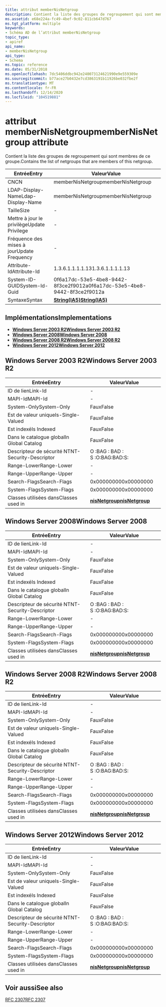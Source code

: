 ```yaml
---
title: attribut memberNisNetgroup
description: Contient la liste des groupes de regroupement qui sont membres de ce groupe.
ms.assetid: e68e224a-fc49-4bef-9c02-811cb647d767
ms.tgt_platform: multiple
keywords:
- Schéma AD de l’attribut memberNisNetgroup
topic_type:
- apiref
api_name:
- memberNisNetgroup
api_type:
- Schema
ms.topic: reference
ms.date: 05/31/2018
ms.openlocfilehash: 7dc5406ddbc942e240073124621990e9e559309e
ms.sourcegitcommit: b77ace27b0432e7cd3863191b11926be032fbe2f
ms.translationtype: MT
ms.contentlocale: fr-FR
ms.lasthandoff: 12/14/2020
ms.locfileid: "104519881"
---
```

# <a name="membernisnetgroup-attribute"></a><span data-ttu-id="4c36e-104">attribut memberNisNetgroup</span><span class="sxs-lookup"><span data-stu-id="4c36e-104">memberNisNetgroup attribute</span></span>

<span data-ttu-id="4c36e-105">Contient la liste des groupes de regroupement qui sont membres de ce groupe.</span><span class="sxs-lookup"><span data-stu-id="4c36e-105">Contains the list of netgroups that are members of this netgroup.</span></span>



| <span data-ttu-id="4c36e-106">Entrée</span><span class="sxs-lookup"><span data-stu-id="4c36e-106">Entry</span></span> | <span data-ttu-id="4c36e-107">Valeur</span><span class="sxs-lookup"><span data-stu-id="4c36e-107">Value</span></span> |
|-------------------|--------------------------------------|
| <span data-ttu-id="4c36e-108">CN</span><span class="sxs-lookup"><span data-stu-id="4c36e-108">CN</span></span>                | <span data-ttu-id="4c36e-109">memberNisNetgroup</span><span class="sxs-lookup"><span data-stu-id="4c36e-109">memberNisNetgroup</span></span>                    |
| <span data-ttu-id="4c36e-110">LDAP-Display-Name</span><span class="sxs-lookup"><span data-stu-id="4c36e-110">Ldap-Display-Name</span></span> | <span data-ttu-id="4c36e-111">memberNisNetgroup</span><span class="sxs-lookup"><span data-stu-id="4c36e-111">memberNisNetgroup</span></span>                    |
| <span data-ttu-id="4c36e-112">Taille</span><span class="sxs-lookup"><span data-stu-id="4c36e-112">Size</span></span>              | \-                                   |
| <span data-ttu-id="4c36e-113">Mettre à jour le privilège</span><span class="sxs-lookup"><span data-stu-id="4c36e-113">Update Privilege</span></span>  | \-                                   |
| <span data-ttu-id="4c36e-114">Fréquence des mises à jour</span><span class="sxs-lookup"><span data-stu-id="4c36e-114">Update Frequency</span></span>  | \-                                   |
| <span data-ttu-id="4c36e-115">Attribute-Id</span><span class="sxs-lookup"><span data-stu-id="4c36e-115">Attribute-Id</span></span>      | <span data-ttu-id="4c36e-116">1.3.6.1.1.1.1.13</span><span class="sxs-lookup"><span data-stu-id="4c36e-116">1.3.6.1.1.1.1.13</span></span>                     |
| <span data-ttu-id="4c36e-117">System-ID-GUID</span><span class="sxs-lookup"><span data-stu-id="4c36e-117">System-Id-Guid</span></span>    | <span data-ttu-id="4c36e-118">0f6a17dc-53e5-4be8-9442-8f3ce2f9012a</span><span class="sxs-lookup"><span data-stu-id="4c36e-118">0f6a17dc-53e5-4be8-9442-8f3ce2f9012a</span></span> |
| <span data-ttu-id="4c36e-119">Syntaxe</span><span class="sxs-lookup"><span data-stu-id="4c36e-119">Syntax</span></span>            | [<span data-ttu-id="4c36e-120">**String(IA5)**</span><span class="sxs-lookup"><span data-stu-id="4c36e-120">**String(IA5)**</span></span>](s-string-ia5.md)  |



## <a name="implementations"></a><span data-ttu-id="4c36e-121">Implémentations</span><span class="sxs-lookup"><span data-stu-id="4c36e-121">Implementations</span></span>

-   [<span data-ttu-id="4c36e-122">**Windows Server 2003 R2**</span><span class="sxs-lookup"><span data-stu-id="4c36e-122">**Windows Server 2003 R2**</span></span>](#windows-server-2003-r2)
-   [<span data-ttu-id="4c36e-123">**Windows Server 2008**</span><span class="sxs-lookup"><span data-stu-id="4c36e-123">**Windows Server 2008**</span></span>](#windows-server-2008)
-   [<span data-ttu-id="4c36e-124">**Windows Server 2008 R2**</span><span class="sxs-lookup"><span data-stu-id="4c36e-124">**Windows Server 2008 R2**</span></span>](#windows-server-2008-r2)
-   [<span data-ttu-id="4c36e-125">**Windows Server 2012**</span><span class="sxs-lookup"><span data-stu-id="4c36e-125">**Windows Server 2012**</span></span>](#windows-server-2012)

## <a name="windows-server-2003-r2"></a><span data-ttu-id="4c36e-126">Windows Server 2003 R2</span><span class="sxs-lookup"><span data-stu-id="4c36e-126">Windows Server 2003 R2</span></span>



| <span data-ttu-id="4c36e-127">Entrée</span><span class="sxs-lookup"><span data-stu-id="4c36e-127">Entry</span></span> | <span data-ttu-id="4c36e-128">Valeur</span><span class="sxs-lookup"><span data-stu-id="4c36e-128">Value</span></span> |
|------------------------|-------------------------------------------------|
| <span data-ttu-id="4c36e-129">ID de lien</span><span class="sxs-lookup"><span data-stu-id="4c36e-129">Link-Id</span></span>                | \-                                              |
| <span data-ttu-id="4c36e-130">MAPI-Id</span><span class="sxs-lookup"><span data-stu-id="4c36e-130">MAPI-Id</span></span>                | \-                                              |
| <span data-ttu-id="4c36e-131">System-Only</span><span class="sxs-lookup"><span data-stu-id="4c36e-131">System-Only</span></span>            | <span data-ttu-id="4c36e-132">Faux</span><span class="sxs-lookup"><span data-stu-id="4c36e-132">False</span></span>                                           |
| <span data-ttu-id="4c36e-133">Est de valeur unique</span><span class="sxs-lookup"><span data-stu-id="4c36e-133">Is-Single-Valued</span></span>       | <span data-ttu-id="4c36e-134">Faux</span><span class="sxs-lookup"><span data-stu-id="4c36e-134">False</span></span>                                           |
| <span data-ttu-id="4c36e-135">Est indexé</span><span class="sxs-lookup"><span data-stu-id="4c36e-135">Is Indexed</span></span>             | <span data-ttu-id="4c36e-136">Faux</span><span class="sxs-lookup"><span data-stu-id="4c36e-136">False</span></span>                                           |
| <span data-ttu-id="4c36e-137">Dans le catalogue global</span><span class="sxs-lookup"><span data-stu-id="4c36e-137">In Global Catalog</span></span>      | <span data-ttu-id="4c36e-138">Faux</span><span class="sxs-lookup"><span data-stu-id="4c36e-138">False</span></span>                                           |
| <span data-ttu-id="4c36e-139">Descripteur de sécurité NT</span><span class="sxs-lookup"><span data-stu-id="4c36e-139">NT-Security-Descriptor</span></span> | <span data-ttu-id="4c36e-140">O :BAG : BAD : S :</span><span class="sxs-lookup"><span data-stu-id="4c36e-140">O:BAG:BAD:S:</span></span>                                    |
| <span data-ttu-id="4c36e-141">Range-Lower</span><span class="sxs-lookup"><span data-stu-id="4c36e-141">Range-Lower</span></span>            | \-                                              |
| <span data-ttu-id="4c36e-142">Range-Upper</span><span class="sxs-lookup"><span data-stu-id="4c36e-142">Range-Upper</span></span>            | \-                                              |
| <span data-ttu-id="4c36e-143">Search-Flags</span><span class="sxs-lookup"><span data-stu-id="4c36e-143">Search-Flags</span></span>           | <span data-ttu-id="4c36e-144">0x00000000</span><span class="sxs-lookup"><span data-stu-id="4c36e-144">0x00000000</span></span>                                      |
| <span data-ttu-id="4c36e-145">System-Flags</span><span class="sxs-lookup"><span data-stu-id="4c36e-145">System-Flags</span></span>           | <span data-ttu-id="4c36e-146">0x00000000</span><span class="sxs-lookup"><span data-stu-id="4c36e-146">0x00000000</span></span>                                      |
| <span data-ttu-id="4c36e-147">Classes utilisées dans</span><span class="sxs-lookup"><span data-stu-id="4c36e-147">Classes used in</span></span>        | [<span data-ttu-id="4c36e-148">**nisNetgroup**</span><span class="sxs-lookup"><span data-stu-id="4c36e-148">**nisNetgroup**</span></span>](c-nisnetgroup.md)<br/> |



## <a name="windows-server-2008"></a><span data-ttu-id="4c36e-149">Windows Server 2008</span><span class="sxs-lookup"><span data-stu-id="4c36e-149">Windows Server 2008</span></span>



| <span data-ttu-id="4c36e-150">Entrée</span><span class="sxs-lookup"><span data-stu-id="4c36e-150">Entry</span></span> | <span data-ttu-id="4c36e-151">Valeur</span><span class="sxs-lookup"><span data-stu-id="4c36e-151">Value</span></span> |
|------------------------|-------------------------------------------------|
| <span data-ttu-id="4c36e-152">ID de lien</span><span class="sxs-lookup"><span data-stu-id="4c36e-152">Link-Id</span></span>                | \-                                              |
| <span data-ttu-id="4c36e-153">MAPI-Id</span><span class="sxs-lookup"><span data-stu-id="4c36e-153">MAPI-Id</span></span>                | \-                                              |
| <span data-ttu-id="4c36e-154">System-Only</span><span class="sxs-lookup"><span data-stu-id="4c36e-154">System-Only</span></span>            | <span data-ttu-id="4c36e-155">Faux</span><span class="sxs-lookup"><span data-stu-id="4c36e-155">False</span></span>                                           |
| <span data-ttu-id="4c36e-156">Est de valeur unique</span><span class="sxs-lookup"><span data-stu-id="4c36e-156">Is-Single-Valued</span></span>       | <span data-ttu-id="4c36e-157">Faux</span><span class="sxs-lookup"><span data-stu-id="4c36e-157">False</span></span>                                           |
| <span data-ttu-id="4c36e-158">Est indexé</span><span class="sxs-lookup"><span data-stu-id="4c36e-158">Is Indexed</span></span>             | <span data-ttu-id="4c36e-159">Faux</span><span class="sxs-lookup"><span data-stu-id="4c36e-159">False</span></span>                                           |
| <span data-ttu-id="4c36e-160">Dans le catalogue global</span><span class="sxs-lookup"><span data-stu-id="4c36e-160">In Global Catalog</span></span>      | <span data-ttu-id="4c36e-161">Faux</span><span class="sxs-lookup"><span data-stu-id="4c36e-161">False</span></span>                                           |
| <span data-ttu-id="4c36e-162">Descripteur de sécurité NT</span><span class="sxs-lookup"><span data-stu-id="4c36e-162">NT-Security-Descriptor</span></span> | <span data-ttu-id="4c36e-163">O :BAG : BAD : S :</span><span class="sxs-lookup"><span data-stu-id="4c36e-163">O:BAG:BAD:S:</span></span>                                    |
| <span data-ttu-id="4c36e-164">Range-Lower</span><span class="sxs-lookup"><span data-stu-id="4c36e-164">Range-Lower</span></span>            | \-                                              |
| <span data-ttu-id="4c36e-165">Range-Upper</span><span class="sxs-lookup"><span data-stu-id="4c36e-165">Range-Upper</span></span>            | \-                                              |
| <span data-ttu-id="4c36e-166">Search-Flags</span><span class="sxs-lookup"><span data-stu-id="4c36e-166">Search-Flags</span></span>           | <span data-ttu-id="4c36e-167">0x00000000</span><span class="sxs-lookup"><span data-stu-id="4c36e-167">0x00000000</span></span>                                      |
| <span data-ttu-id="4c36e-168">System-Flags</span><span class="sxs-lookup"><span data-stu-id="4c36e-168">System-Flags</span></span>           | <span data-ttu-id="4c36e-169">0x00000000</span><span class="sxs-lookup"><span data-stu-id="4c36e-169">0x00000000</span></span>                                      |
| <span data-ttu-id="4c36e-170">Classes utilisées dans</span><span class="sxs-lookup"><span data-stu-id="4c36e-170">Classes used in</span></span>        | [<span data-ttu-id="4c36e-171">**nisNetgroup**</span><span class="sxs-lookup"><span data-stu-id="4c36e-171">**nisNetgroup**</span></span>](c-nisnetgroup.md)<br/> |



## <a name="windows-server-2008-r2"></a><span data-ttu-id="4c36e-172">Windows Server 2008 R2</span><span class="sxs-lookup"><span data-stu-id="4c36e-172">Windows Server 2008 R2</span></span>



| <span data-ttu-id="4c36e-173">Entrée</span><span class="sxs-lookup"><span data-stu-id="4c36e-173">Entry</span></span> | <span data-ttu-id="4c36e-174">Valeur</span><span class="sxs-lookup"><span data-stu-id="4c36e-174">Value</span></span> |
|------------------------|-------------------------------------------------|
| <span data-ttu-id="4c36e-175">ID de lien</span><span class="sxs-lookup"><span data-stu-id="4c36e-175">Link-Id</span></span>                | \-                                              |
| <span data-ttu-id="4c36e-176">MAPI-Id</span><span class="sxs-lookup"><span data-stu-id="4c36e-176">MAPI-Id</span></span>                | \-                                              |
| <span data-ttu-id="4c36e-177">System-Only</span><span class="sxs-lookup"><span data-stu-id="4c36e-177">System-Only</span></span>            | <span data-ttu-id="4c36e-178">Faux</span><span class="sxs-lookup"><span data-stu-id="4c36e-178">False</span></span>                                           |
| <span data-ttu-id="4c36e-179">Est de valeur unique</span><span class="sxs-lookup"><span data-stu-id="4c36e-179">Is-Single-Valued</span></span>       | <span data-ttu-id="4c36e-180">Faux</span><span class="sxs-lookup"><span data-stu-id="4c36e-180">False</span></span>                                           |
| <span data-ttu-id="4c36e-181">Est indexé</span><span class="sxs-lookup"><span data-stu-id="4c36e-181">Is Indexed</span></span>             | <span data-ttu-id="4c36e-182">Faux</span><span class="sxs-lookup"><span data-stu-id="4c36e-182">False</span></span>                                           |
| <span data-ttu-id="4c36e-183">Dans le catalogue global</span><span class="sxs-lookup"><span data-stu-id="4c36e-183">In Global Catalog</span></span>      | <span data-ttu-id="4c36e-184">Faux</span><span class="sxs-lookup"><span data-stu-id="4c36e-184">False</span></span>                                           |
| <span data-ttu-id="4c36e-185">Descripteur de sécurité NT</span><span class="sxs-lookup"><span data-stu-id="4c36e-185">NT-Security-Descriptor</span></span> | <span data-ttu-id="4c36e-186">O :BAG : BAD : S :</span><span class="sxs-lookup"><span data-stu-id="4c36e-186">O:BAG:BAD:S:</span></span>                                    |
| <span data-ttu-id="4c36e-187">Range-Lower</span><span class="sxs-lookup"><span data-stu-id="4c36e-187">Range-Lower</span></span>            | \-                                              |
| <span data-ttu-id="4c36e-188">Range-Upper</span><span class="sxs-lookup"><span data-stu-id="4c36e-188">Range-Upper</span></span>            | \-                                              |
| <span data-ttu-id="4c36e-189">Search-Flags</span><span class="sxs-lookup"><span data-stu-id="4c36e-189">Search-Flags</span></span>           | <span data-ttu-id="4c36e-190">0x00000000</span><span class="sxs-lookup"><span data-stu-id="4c36e-190">0x00000000</span></span>                                      |
| <span data-ttu-id="4c36e-191">System-Flags</span><span class="sxs-lookup"><span data-stu-id="4c36e-191">System-Flags</span></span>           | <span data-ttu-id="4c36e-192">0x00000000</span><span class="sxs-lookup"><span data-stu-id="4c36e-192">0x00000000</span></span>                                      |
| <span data-ttu-id="4c36e-193">Classes utilisées dans</span><span class="sxs-lookup"><span data-stu-id="4c36e-193">Classes used in</span></span>        | [<span data-ttu-id="4c36e-194">**nisNetgroup**</span><span class="sxs-lookup"><span data-stu-id="4c36e-194">**nisNetgroup**</span></span>](c-nisnetgroup.md)<br/> |



## <a name="windows-server-2012"></a><span data-ttu-id="4c36e-195">Windows Server 2012</span><span class="sxs-lookup"><span data-stu-id="4c36e-195">Windows Server 2012</span></span>



| <span data-ttu-id="4c36e-196">Entrée</span><span class="sxs-lookup"><span data-stu-id="4c36e-196">Entry</span></span> | <span data-ttu-id="4c36e-197">Valeur</span><span class="sxs-lookup"><span data-stu-id="4c36e-197">Value</span></span> |
|------------------------|-------------------------------------------------|
| <span data-ttu-id="4c36e-198">ID de lien</span><span class="sxs-lookup"><span data-stu-id="4c36e-198">Link-Id</span></span>                | \-                                              |
| <span data-ttu-id="4c36e-199">MAPI-Id</span><span class="sxs-lookup"><span data-stu-id="4c36e-199">MAPI-Id</span></span>                | \-                                              |
| <span data-ttu-id="4c36e-200">System-Only</span><span class="sxs-lookup"><span data-stu-id="4c36e-200">System-Only</span></span>            | <span data-ttu-id="4c36e-201">Faux</span><span class="sxs-lookup"><span data-stu-id="4c36e-201">False</span></span>                                           |
| <span data-ttu-id="4c36e-202">Est de valeur unique</span><span class="sxs-lookup"><span data-stu-id="4c36e-202">Is-Single-Valued</span></span>       | <span data-ttu-id="4c36e-203">Faux</span><span class="sxs-lookup"><span data-stu-id="4c36e-203">False</span></span>                                           |
| <span data-ttu-id="4c36e-204">Est indexé</span><span class="sxs-lookup"><span data-stu-id="4c36e-204">Is Indexed</span></span>             | <span data-ttu-id="4c36e-205">Faux</span><span class="sxs-lookup"><span data-stu-id="4c36e-205">False</span></span>                                           |
| <span data-ttu-id="4c36e-206">Dans le catalogue global</span><span class="sxs-lookup"><span data-stu-id="4c36e-206">In Global Catalog</span></span>      | <span data-ttu-id="4c36e-207">Faux</span><span class="sxs-lookup"><span data-stu-id="4c36e-207">False</span></span>                                           |
| <span data-ttu-id="4c36e-208">Descripteur de sécurité NT</span><span class="sxs-lookup"><span data-stu-id="4c36e-208">NT-Security-Descriptor</span></span> | <span data-ttu-id="4c36e-209">O :BAG : BAD : S :</span><span class="sxs-lookup"><span data-stu-id="4c36e-209">O:BAG:BAD:S:</span></span>                                    |
| <span data-ttu-id="4c36e-210">Range-Lower</span><span class="sxs-lookup"><span data-stu-id="4c36e-210">Range-Lower</span></span>            | \-                                              |
| <span data-ttu-id="4c36e-211">Range-Upper</span><span class="sxs-lookup"><span data-stu-id="4c36e-211">Range-Upper</span></span>            | \-                                              |
| <span data-ttu-id="4c36e-212">Search-Flags</span><span class="sxs-lookup"><span data-stu-id="4c36e-212">Search-Flags</span></span>           | <span data-ttu-id="4c36e-213">0x00000000</span><span class="sxs-lookup"><span data-stu-id="4c36e-213">0x00000000</span></span>                                      |
| <span data-ttu-id="4c36e-214">System-Flags</span><span class="sxs-lookup"><span data-stu-id="4c36e-214">System-Flags</span></span>           | <span data-ttu-id="4c36e-215">0x00000000</span><span class="sxs-lookup"><span data-stu-id="4c36e-215">0x00000000</span></span>                                      |
| <span data-ttu-id="4c36e-216">Classes utilisées dans</span><span class="sxs-lookup"><span data-stu-id="4c36e-216">Classes used in</span></span>        | [<span data-ttu-id="4c36e-217">**nisNetgroup**</span><span class="sxs-lookup"><span data-stu-id="4c36e-217">**nisNetgroup**</span></span>](c-nisnetgroup.md)<br/> |



## <a name="see-also"></a><span data-ttu-id="4c36e-218">Voir aussi</span><span class="sxs-lookup"><span data-stu-id="4c36e-218">See also</span></span>

<dl> <dt>

[<span data-ttu-id="4c36e-219">RFC 2307</span><span class="sxs-lookup"><span data-stu-id="4c36e-219">RFC 2307</span></span>](https://www.ietf.org/rfc/rfc2307.txt)
</dt> </dl>

 

 





